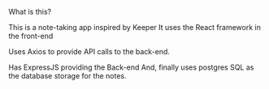 What is this?


This is a note-taking app inspired by Keeper
It uses the React framework in the front-end

Uses Axios to provide API calls to the back-end. 

Has ExpressJS providing the Back-end 
And, finally uses postgres SQL as the database storage for the notes. 
